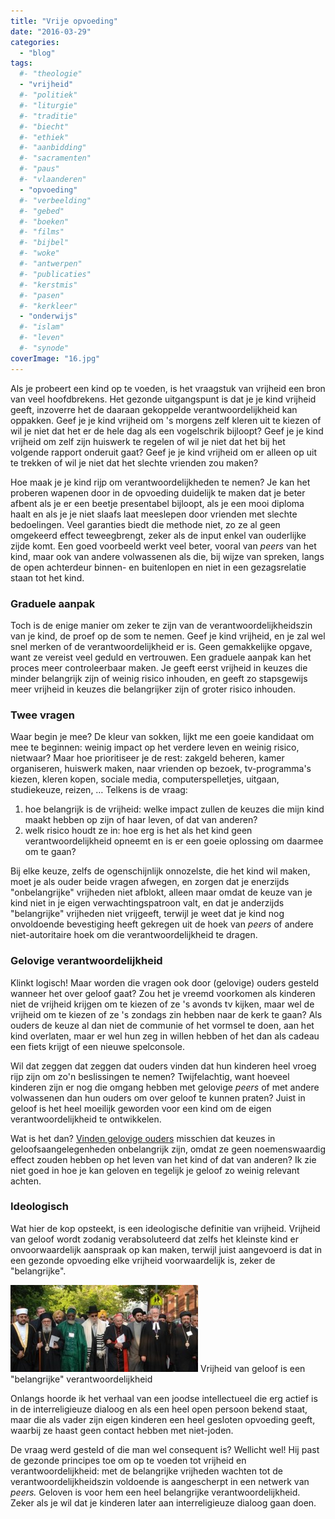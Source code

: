 ```yaml
---
title: "Vrije opvoeding"
date: "2016-03-29"
categories: 
  - "blog"
tags:
  #- "theologie"
  - "vrijheid"
  #- "politiek"
  #- "liturgie"
  #- "traditie"
  #- "biecht"
  #- "ethiek"
  #- "aanbidding"
  #- "sacramenten"
  #- "paus"
  #- "vlaanderen"
  - "opvoeding"
  #- "verbeelding"
  #- "gebed"
  #- "boeken"
  #- "films"
  #- "bijbel"
  #- "woke"
  #- "antwerpen"
  #- "publicaties"
  #- "kerstmis"
  #- "pasen"
  #- "kerkleer"
  - "onderwijs"
  #- "islam"
  #- "leven"
  #- "synode"
coverImage: "16.jpg"
---
```


Als je probeert een kind op te voeden, is het vraagstuk van vrijheid een bron van veel hoofdbrekens. Het gezonde uitgangspunt is dat je je kind vrijheid geeft, inzoverre het de daaraan gekoppelde verantwoordelijkheid kan oppakken. Geef je je kind vrijheid om 's morgens zelf kleren uit te kiezen of wil je niet dat het er de hele dag als een vogelschrik bijloopt? Geef je je kind vrijheid om zelf zijn huiswerk te regelen of wil je niet dat het bij het volgende rapport onderuit gaat? Geef je je kind vrijheid om er alleen op uit te trekken of wil je niet dat het slechte vrienden zou maken?

Hoe maak je je kind rijp om verantwoordelijkheden te nemen? Je kan het proberen wapenen door in de opvoeding duidelijk te maken dat je beter afbent als je er een beetje presentabel bijloopt, als je een mooi diploma haalt en als je je niet slaafs laat meeslepen door vrienden met slechte bedoelingen. Veel garanties biedt die methode niet, zo ze al geen omgekeerd effect teweegbrengt, zeker als de input enkel van ouderlijke zijde komt. Een goed voorbeeld werkt veel beter, vooral van _peers_ van het kind, maar ook van andere volwassenen als die, bij wijze van spreken, langs de open achterdeur binnen- en buitenlopen en niet in een gezagsrelatie staan tot het kind.

### Graduele aanpak

Toch is de enige manier om zeker te zijn van de verantwoordelijkheidszin van je kind, de proef op de som te nemen. Geef je kind vrijheid, en je zal wel snel merken of de verantwoordelijkheid er is. Geen gemakkelijke opgave, want ze vereist veel geduld en vertrouwen. Een graduele aanpak kan het proces meer controleerbaar maken. Je geeft eerst vrijheid in keuzes die minder belangrijk zijn of weinig risico inhouden, en geeft zo stapsgewijs meer vrijheid in keuzes die belangrijker zijn of groter risico inhouden.

### Twee vragen

Waar begin je mee? De kleur van sokken, lijkt me een goeie kandidaat om mee te beginnen: weinig impact op het verdere leven en weinig risico, nietwaar? Maar hoe prioritiseer je de rest: zakgeld beheren, kamer organiseren, huiswerk maken, naar vrienden op bezoek, tv-programma's kiezen, kleren kopen, sociale media, computerspelletjes, uitgaan, studiekeuze, reizen, … Telkens is de vraag:

1. hoe belangrijk is de vrijheid: welke impact zullen de keuzes die mijn kind maakt hebben op zijn of haar leven, of dat van anderen?
2. welk risico houdt ze in: hoe erg is het als het kind geen verantwoordelijkheid opneemt en is er een goeie oplossing om daarmee om te gaan?

Bij elke keuze, zelfs de ogenschijnlijk onnozelste, die het kind wil maken, moet je als ouder beide vragen afwegen, en zorgen dat je enerzijds "onbelangrijke" vrijheden niet afblokt, alleen maar omdat de keuze van je kind niet in je eigen verwachtingspatroon valt, en dat je anderzijds "belangrijke" vrijheden niet vrijgeeft, terwijl je weet dat je kind nog onvoldoende bevestiging heeft gekregen uit de hoek van _peers_ of andere niet-autoritaire hoek om die verantwoordelijkheid te dragen.

### Gelovige verantwoordelijkheid

Klinkt logisch! Maar worden die vragen ook door (gelovige) ouders gesteld wanneer het over geloof gaat? Zou het je vreemd voorkomen als kinderen niet de vrijheid krijgen om te kiezen of ze 's avonds tv kijken, maar wel de vrijheid om te kiezen of ze 's zondags zin hebben naar de kerk te gaan? Als ouders de keuze al dan niet de communie of het vormsel te doen, aan het kind overlaten, maar er wel hun zeg in willen hebben of het dan als cadeau een fiets krijgt of een nieuwe spelconsole.

Wil dat zeggen dat zeggen dat ouders vinden dat hun kinderen heel vroeg rijp zijn om zo'n beslissingen te nemen? Twijfelachtig, want hoeveel kinderen zijn er nog die omgang hebben met gelovige _peers_ of met andere volwassenen dan hun ouders om over geloof te kunnen praten? Juist in geloof is het heel moeilijk geworden voor een kind om de eigen verantwoordelijkheid te ontwikkelen.

Wat is het dan? [Vinden gelovige ouders](https://www.ncregister.com/blog/msgr-pope/4-failed-catechetical-models-of-the-past) misschien dat keuzes in geloofsaangelegenheden onbelangrijk zijn, omdat ze geen noemenswaardig effect zouden hebben op het leven van het kind of dat van anderen? Ik zie niet goed in hoe je kan geloven en tegelijk je geloof zo weinig relevant achten.

### Ideologisch

Wat hier de kop opsteekt, is een ideologische definitie van vrijheid. Vrijheid van geloof wordt zodanig verabsoluteerd dat zelfs het kleinste kind er onvoorwaardelijk aanspraak op kan maken, terwijl juist aangevoerd is dat in een gezonde opvoeding elke vrijheid voorwaardelijk is, zeker de "belangrijke".

![Interreligieuze dialoog](images/16-300x139.jpg) Vrijheid van geloof is een "belangrijke" verantwoordelijkheid

Onlangs hoorde ik het verhaal van een joodse intellectueel die erg actief is in de interreligieuze dialoog en als een heel open persoon bekend staat, maar die als vader zijn eigen kinderen een heel gesloten opvoeding geeft, waarbij ze haast geen contact hebben met niet-joden.

De vraag werd gesteld of die man wel consequent is? Wellicht wel! Hij past de gezonde principes toe om op te voeden tot vrijheid en verantwoordelijkheid: met de belangrijke vrijheden wachten tot de verantwoordelijkheidszin voldoende is aangescherpt in een netwerk van _peers._ Geloven is voor hem een heel belangrijke verantwoordelijkheid. Zeker als je wil dat je kinderen later aan interreligieuze dialoog gaan doen.
